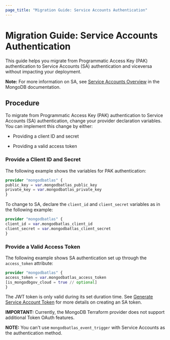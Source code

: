 ```yaml
---
page_title: "Migration Guide: Service Accounts Authentication"
---
```


# Migration Guide: Service Accounts Authentication

This guide helps you migrate from Programmatic Access Key (PAK) authentication to Service
Accounts (SA) authentication and viceversa without impacting your deployment.

**Note:** For more information on SA, see [Service Accounts Overview](https://www.mongodb.com/docs/atlas/api/service-accounts-overview/)
in the MongoDB documentation.

## Procedure

To migrate from Programmatic Access Key (PAK) authentication to Service
Accounts (SA) authentication, change your provider declaration variables. You can implement
this change by either:

- Providing a client ID and secret

- Providing a valid access token

### Provide a Client ID and Secret

The following example shows the variables for PAK authentication:

```terraform
provider "mongodbatlas" {
public_key = var.mongodbatlas_public_key
private_key = var.mongodbatlas_private_key
}
```

To change to SA, declare the `client_id` and `client_secret` variables as in the following example:

```terraform
provider "mongodbatlas" {
client_id = var.mongodbatlas_client_id
client_secret = var.mongodbatlas_client_secret
}
```

### Provide a Valid Access Token

The following example shows SA authentication set up through the ``access_token`` attribute:

```terraform
provider "mongodbatlas" { 
access_token = var.mongodbatlas_access_token
[is_mongodbgov_cloud = true // optional]
}
```

The JWT token is only valid during its set duration time. See [Generate Service Account Token](https://www.mongodb.com/docs/atlas/api/service-accounts/generate-oauth2-token/#std-label-generate-oauth2-token-atlas) for more details on creating an SA token.

**IMPORTANT:**  Currently, the MongoDB Terraform provider does not support additional Token OAuth features.

**NOTE:** You can't use ``mongodbatlas_event_trigger`` with Service Accounts as the authentication method.





